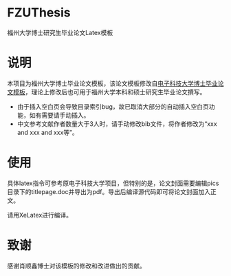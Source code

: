 # FZUThesis
福州大学博士研究生毕业论文Latex模板

# 说明
本项目为福州大学博士毕业论文模板，该论文模板修改自[电子科技大学博士毕业论文模板](https://github.com/bdebye/thesisuestc)，理论上修改后也可用于福州大学本科和硕士研究生毕业论文撰写。

- 由于插入空白页会导致目录索引bug，故已取消大部分的自动插入空白页功能，如有需要请手动插入。
- 中文参考文献作者数量大于3人时，请手动修改bib文件，将作者修改为“xxx and xxx and xxx等”。

# 使用
具体latex指令可参考原电子科技大学项目，但特别的是，论文封面需要编辑pics目录下的titlepage.doc并导出为pdf。导出后编译源代码即可将论文封面加入正文。

请用XeLatex进行编译。

# 致谢
感谢肖顺鑫博士对该模板的修改和改进做出的贡献。
